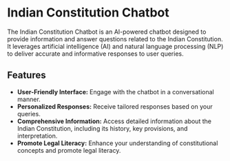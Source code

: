 # Indian Constitution Chatbot

The Indian Constitution Chatbot is an AI-powered chatbot designed to provide information and answer questions related to the Indian Constitution. It leverages artificial intelligence (AI) and natural language processing (NLP) to deliver accurate and informative responses to user queries.

## Features

- **User-Friendly Interface:** Engage with the chatbot in a conversational manner.
- **Personalized Responses:** Receive tailored responses based on your queries.
- **Comprehensive Information:** Access detailed information about the Indian Constitution, including its history, key provisions, and interpretation.
- **Promote Legal Literacy:** Enhance your understanding of constitutional concepts and promote legal literacy.

